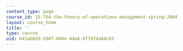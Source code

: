 ```yaml
---
content_type: page
course_id: 15-764-the-theory-of-operations-management-spring-2004
layout: course_home
title: ''
type: course
uid: b41ab0d3-596f-044e-44a6-bf7df4a84c63
---
```

